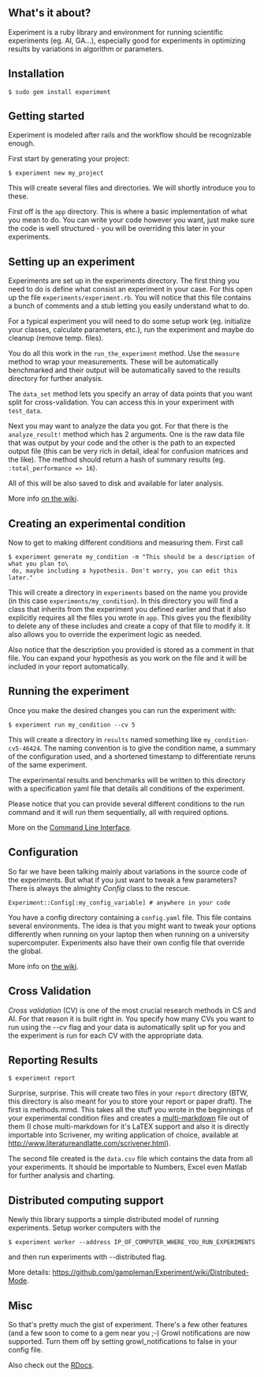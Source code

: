 ## What's it about?

Experiment is a ruby library and environment for running scientific experiments (eg. AI, GA...), especially good for experiments in optimizing results by variations in algorithm or parameters.

## Installation

    $ sudo gem install experiment

## Getting started

Experiment is modeled after rails and the workflow should be recognizable enough.

First start by generating your project:

    $ experiment new my_project

This will create several files and directories. We will shortly introduce you to these.

First off is the `app` directory. This is where a basic implementation of what you mean to do. You can write your code however you want, just make sure the code is well structured - you will be overriding this later in your experiments.

## Setting up an experiment

Experiments are set up in the experiments directory. The first thing you need to do is define what consist an experiment in your case. For this open up the file `experiments/experiment.rb`. You will notice that this file contains a bunch of comments and a stub letting you easily understand what to do.

For a typical experiment you will need to do some setup work (eg. initialize your classes, calculate parameters, etc.), run the experiment and maybe do cleanup (remove temp. files).

You do all this work in the `run_the_experiment` method. Use the `measure` method to wrap your measurements. These will be automatically benchmarked and their output will be automatically saved to the results directory for further analysis.

The `data_set` method lets you specify an array of data points that you want split for cross-validation. You can access this in your experiment with `test_data`.

Next you may want to analyze the data you got. For that there is the `analyze_result!` method which has 2 arguments. One is the raw data file that was output by your code and the other is the path to an expected output file (this can be very rich in detail, ideal for confusion matrices and the like). The method should return a hash of summary results (eg. `:total_performance => 16`).

All of this will be also saved to disk and available for later analysis.

More info [on the wiki](https://github.com/gampleman/Experiment/wiki/Designing-your-experiment).

## Creating an experimental condition

Now to get to making different conditions and measuring them. First call

    $ experiment generate my_condition -m "This should be a description of what you plan to\
     do, maybe including a hypothesis. Don't worry, you can edit this later."
    
This will create a directory in `experiments` based on the name you provide (in this case `experiments/my_condition`). In this directory you will find a class that inherits from the experiment you defined earlier and that it also explicitly requires all the files you wrote in `app`. This gives you the flexibility to delete any of these includes and create a copy of that file to modify it. It also allows you to override the experiment logic as needed.

Also notice that the description you provided is stored as a comment in that file. You can expand your hypothesis as you work on the file and it will be included in your report automatically.

## Running the experiment

Once you make the desired changes you can run the experiment with:

    $ experiment run my_condition --cv 5
    
This will create a directory in `results` named something like `my_condition-cv5-46424`. The naming convention is to give the condition name, a summary of the configuration used, and a shortened timestamp to differentiate reruns of the same experiment.

The experimental results and benchmarks will be written to this directory with a specification yaml file that details all conditions of the experiment.

Please notice that you can provide several different conditions to the run command and it will run them sequentially, all with required options.

More on the [Command Line Interface](https://github.com/gampleman/Experiment/wiki/Command-Line-Interface).

## Configuration

So far we have been talking mainly about variations in the source code of the experiments. But what if you just want to tweak a few parameters? There is always the almighty *Config* class to the rescue. 

    Experiment::Config[:my_config_variable] # anywhere in your code
    
You have a config directory containing a `config.yaml` file. This file contains several environments. The idea is that you might want to tweak your options differently when running on your laptop then when running on a university supercomputer. Experiments also have their own config file that override the global.

More info on [the wiki](https://github.com/gampleman/Experiment/wiki/Configuration).



## Cross Validation

*Cross validation* (CV) is one of the most crucial research methods in CS and AI. For that reason it is built right in. You specify how many CVs you want to run using the --cv flag and your data is automatically split up for you and the experiment is run for each CV with the appropriate data.

## Reporting Results

    $ experiment report

Surprise, surprise. This will create two files in your `report` directory (BTW, this directory is also meant for you to store your report or paper draft). The first is methods.mmd. This takes all the stuff you wrote in the beginnings of your experimental condition files and creates a [multi-markdown](http://fletcherpenney.net/multimarkdown/) file out of them (I chose multi-markdown for it's LaTEX support and also it is directly importable into Scrivener, my writing application of choice, available at <http://www.literatureandlatte.com/scrivener.html>).  

The second file created is the `data.csv` file which contains the data from all your experiments. It should be importable to Numbers, Excel even Matlab for further analysis and charting.


## Distributed computing support

Newly this library supports a simple distributed model of running experiments. Setup worker computers with the 

    $ experiment worker --address IP_OF_COMPUTER_WHERE_YOU_RUN_EXPERIMENTS
    
and then run experiments with --distributed flag.

More details: <https://github.com/gampleman/Experiment/wiki/Distributed-Mode>.

## Misc

So that's pretty much the gist of experiment. There's a few other features (and a few soon to come to a gem near you ;-) Growl notifications are now supported. Turn them off by setting growl_notifications to false in your config file.

Also check out the [RDocs](http://rdoc.info/github/gampleman/Experiment/master/frames).